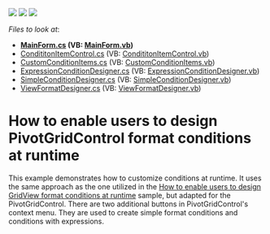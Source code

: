 <!-- default badges list -->
![](https://img.shields.io/endpoint?url=https://codecentral.devexpress.com/api/v1/VersionRange/128581944/21.2.3%2B)
[![](https://img.shields.io/badge/Open_in_DevExpress_Support_Center-FF7200?style=flat-square&logo=DevExpress&logoColor=white)](https://supportcenter.devexpress.com/ticket/details/T145142)
[![](https://img.shields.io/badge/📖_How_to_use_DevExpress_Examples-e9f6fc?style=flat-square)](https://docs.devexpress.com/GeneralInformation/403183)
<!-- default badges end -->
<!-- default file list -->
*Files to look at*:

* **[MainForm.cs](./CS/MainForm.cs) (VB: [MainForm.vb](./VB/MainForm.vb))**
* [CondititonItemControl.cs](./CS/PivotGridFormatCondition/CondititonItemControl.cs) (VB: [CondititonItemControl.vb](./VB/PivotGridFormatCondition/CondititonItemControl.vb))
* [CustomConditionItems.cs](./CS/PivotGridFormatCondition/CustomConditionItems.cs) (VB: [CustomConditionItems.vb](./VB/PivotGridFormatCondition/CustomConditionItems.vb))
* [ExpressionConditionDesigner.cs](./CS/PivotGridFormatCondition/ExpressionConditionDesigner.cs) (VB: [ExpressionConditionDesigner.vb](./VB/PivotGridFormatCondition/ExpressionConditionDesigner.vb))
* [SimpleConditionDesigner.cs](./CS/PivotGridFormatCondition/SimpleConditionDesigner.cs) (VB: [SimpleConditionDesigner.vb](./VB/PivotGridFormatCondition/SimpleConditionDesigner.vb))
* [ViewFormatDesigner.cs](./CS/PivotGridFormatCondition/ViewFormatDesigner.cs) (VB: [ViewFormatDesigner.vb](./VB/PivotGridFormatCondition/ViewFormatDesigner.vb))
<!-- default file list end -->
# How to enable users to design PivotGridControl format conditions at runtime


<p>This example demonstrates how to customize conditions at runtime. It uses the same approach as the one utilized in the <a href="https://www.devexpress.com/Support/Center/p/E3717">How to enable users to design GridView format conditions at runtime</a> sample, but adapted for the PivotGridControl. There are two additional buttons in PivotGridControl's context menu. They are used to create simple format conditions and conditions with expressions.</p>

<br/>


